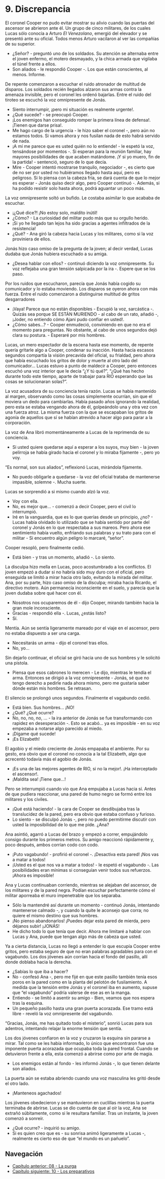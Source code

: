 # 9. Discrepancia

El coronel Cooper no pudo evitar mostrar su alivio cuando las puertas del ascensor se abrieron ante él. Un grupo de cinco militares, de los cuales Lucas sólo conocía a Arturo *El Venezolano*, emergió del elevador y se presentó ante su oficial. Todos menos Arturo vacilaron al ver las compañías de su superior.

- ¿Señor? - preguntó uno de los soldados. Su atención se alternaba entre el joven enfermo, el motero desmayado, y la chica armada que vigilaba el túnel frente a ellos. 
- Son aliados - le respondió Cooper -. Los que están conscientes, al menos. Informe.

De repente comenzaron a escuchar el ruido atronador de multitud de disparos. Los soldados recién llegados alzaron sus armas contra la amenaza invisible, pero el coronel les ordenó bajarlas. Entre el ruido del tiroteo se escuchó la voz omnipresente de Jonás.

- Siento interrumpir, ¡pero mi situación es realmente urgente!.
- ¿Qué sucede? - se preocupó Cooper. 
- ¡Los enemigos han conseguido romper la primera línea de defensa!. ¡Tienen que darse prisa!.
- Me hago cargo de la urgencia - le hizo saber el coronel -, pero aún no estamos todos. Si vamos ahora y nos fusilan nada de esto habrá servido de nada.
- ¡A mí me parece que es usted quién no lo entiende! - le espetó la voz, tensándose por momentos -. Si esperan para la reunión familiar, hay mayores posibilidades de que acaben matándome. ¡Y si yo muero, fin de la partida! - sentenció, seguro de lo que decía.
- Mire - Cooper intentó mostrarse tranquilo, negociador -, es cierto que de no ser por usted no hubiéramos llegado hasta aquí, pero es peligroso. Si lo piensa con la cabeza fría, se dará cuenta de que lo mejor es esperar - Jonás quiso decir algo, pero Cooper continuó -. Además, si ha podido resistir solo hasta ahora, podrá aguantar un poco más.

La voz omnipresente soltó un bufido. Le costaba asimilar lo que acababa de escuchar.

- ¡¿Qué dice?! ¡No estoy solo, maldito inútil!
- ¿Cómo? - La curiosidad del militar pudo más que su orgullo herido.
- ¡Si yo he llegado tan lejos ha sido gracias a agentes infiltrados de la resistencia! 
- ¿Qué? - Ana giró la cabeza hacia Lucas y los militares, como si la voz proviniera de ellos. 

Jonás hizo caso omiso de la pregunta de la joven; al decir verdad, Lucas dudaba que Jonás hubiera escuchado a su amiga.

- ¿Desea hablar con ellos? - continuó diciendo la voz omnipresente. Su voz reflejaba una gran tensión salpicada por la ira -. Espere que se los paso.

Por los ruidos que escucharon, parecía que Jonás había cogido su comunicador y lo estaba moviendo. Los disparos se oyeron ahora con más fuerza. Entre el ruido comenzaron a distinguirse multitud de gritos desgarradores 

- ¡Vaya! Parece que no están disponibles - Escupió la voz, sarcástica -. Quizás sea porque SE ESTÁN MURIENDO - al cabo de un rato, añadió -, ¡Joder, no entiendo cómo Ajani pudo confiar en usted!.
- ¿Cómo sabes...? - Cooper enmudeció, conviniendo en que no era el momento para preguntas. No obstante, al cabo de unos segundos dejó clara su postura. - Esperaré por mis hombres.

Lucas, un mero espectador de la escena hasta ese momento, de repente quería gritarle algo a Cooper, condenar su inacción. Hasta hacía escasos segundos compartía la visión precavida del oficial, su frialdad, pero ahora que había escuchado los gritos de dolor y muerte al otro lado del comunicador... Lucas estuvo a punto de maldecir a Cooper, pero entonces escuchó una voz interior que le decía “¿Y tú qué?”, “¿Qué has hecho durante todo este tiempo, aparte de trabajar para RIO esperando que las cosas se solucionaran solas?”. 

La voz acusadora de su conciencia tenía razón. Lucas se había mantenido al margen, observando como las cosas simplemente ocurrían, sin que el moviera un dedo para cambiarlas. Había pasado años ignorando la realidad, pero esta se estaba vengando ahora de él, golpeándolo una y otra vez con una fuerza atroz. La misma fuerza con la que se escapaban los gritos de agonía de aquellos que sí se habían atrevido a hacer algo para parar a la corporación.

La voz de Ana libró momentáneamente a Lucas de la reprimenda de su conciencia.

- Si usted quiere quedarse aquí a esperar a los suyos, muy bien - la joven pelirroja se había girado hacia el coronel y lo miraba fijamente -, pero yo voy.

“Es normal, son sus aliados”, reflexionó Lucas, mirándola fijamente.

- No puedo obligarle a quedarse - la voz del oficial trataba de mantenerse impasible, solemne -. Mucha suerte.

Lucas se sorprendió a si mismo cuando alzó la voz.

- Voy con ella.
- No, es mejor que... - comenzó a decir Cooper, pero el civil lo interrumpió.
- Iré en la vanguardia, que es lo que querías desde un principio, ¿no? - Lucas había olvidado lo utilizado que se había sentido por parte del coronel y Jonás en lo que respectaba a sus mareos. Pero ahora ese sentimiento había vuelto, enfriando sus palabras y su trato para con el militar - Si encuentro algún peligro lo marcaré, “señor”.

Cooper resopló, pero finalmente cedió.

- Está bien - y tras un momento, añadió -. Lo siento.

La disculpa hizo mella en Lucas, poco acostumbrado a los conflictos. El joven empezó a dudar si no habría sido muy duro con el oficial, pero enseguida se limitó a mirar hacia otro lado, evitando la mirada del militar. Ana, por su parte, hizo caso omiso de la disculpa; miraba hacia Ricardo, el directivo motero. Aún permanecía inconsciente en el suelo, y parecía que la joven dudaba sobre qué hacer con él.

- Nosotros nos ocuparemos de él - dijo Cooper, mirando también hacia la gran mole inconsciente.
- Gracias - respondió ella -. Lucas, ¿estás listo?
- Sí.

Mentía. Aún se sentía ligeramente mareado por el viaje en el ascensor, pero no estaba dispuesto a ser una carga.

- Necesitarás un arma - dijo el coronel tras ellos.
- No, yo...

Sin dejarlo continuar, el oficial se giró hacia uno de sus hombres y le solicitó una pistola.

- Piensa que esos cabrones lo merecen - Le dijo, mientras le tendía el arma. Entonces se dirigió a la voz omnipresente - Jonás, sé que no tengo derecho a pedirle nada ahora mismo, pero me gustaría saber dónde están mis hombres. Se retrasan.

El silencio se prolongó unos segundos. Finalmente el vagabundo cedió.

- Está bien. Sus hombres... ¡NO!
- ¿Qué? ¿Qué ocurre?
- No, no, no, no, ... - la ira anterior de Jonás se fue transformando con rapidez en desesperación -. Esto se acabó... ya es imposible - en su voz empezaba a notarse algo parecido al miedo.
- ¡Dígame qué sucede!
- ¡Es Elizabeth!

El agobio y el miedo creciente de Jonás empapaba el ambiente. Por su gesto, era obvio que el coronel no conocía a la tal Elizabeth, algo que acrecentó todavía más el agobio de Jonás.

- ¡Es una de las mejores agentes de RIO, si no la mejor!. ¡Ha interceptado el ascensor!.
- ¡Maldita sea! ¡Tiene que...!

Pero se interrumpió cuando vio que Ana empujaba a Lucas hacia sí. Antes de que pudiera reaccionar, una pared de humo negro se formó entre los militares y los civiles.

- ¡Qué está haciendo! - la cara de Cooper se desdibujaba tras la translucidez de la pared, pero era obvio que estaba confuso y furioso.
- Lo siento - se disculpó Jonás -, pero no puedo permitirme discutir con usted la imposibilidad de lo que me pide. ¿Ana?

Ana asintió, agarró a Lucas del brazo y empezó a correr, empujándolo consigo durante los primeros metros. Su amigo reaccionó rápidamente y, poco después, ambos corrían codo con codo.

- ¡Puto vagabundo! - profirió el coronel -. ¡Desactiva esta pared! ¡Nos vas a matar a todos!
- ¡Usted es el que nos va a matar a todos! - le espetó el vagabundo -. Las posibilidades eran mínimas si conseguían venir todos sus refuerzos. ¡Ahora es imposible!

Ana y Lucas continuaban corriendo, mientras se alejaban del ascensor, de los militares y de la pared negra. Podían escuchar perfectamente cómo el militar aporreaba el muro impenetrable que los separaba.

- Sólo la mantendré así durante un momento - continuó Jonás, intentando mantenerse calmado -, y cuando la quite le aconsejo que corra; no quiere el mismo destino que sus hombres.
- ¡No pienso abandonarlos! ¡Puedes dejar esta pared de mierda, pero déjanos subir! ¡JONÁS!
- He dicho todo lo que tenía que decir. Ahora me limitaré a hablar con Lucas y Ana, puede que tengan algo más de cabeza que usted.

Ya a cierta distancia, Lucas no llegó a entender lo que escupía Cooper entre gritos, pero estaba seguro de que no eran palabras agradables para con el vagabundo. Los dos jóvenes aún corrían hacia el fondo del pasillo, allí donde doblaba hacia la derecha.

- ¿Sabías lo que iba a hacer?
- No - confesó Ana -, pero me fijé en que este pasillo también tenía esos poros en la pared como en la planta del pelotón de fusilamiento. A medida que la tensión entre Jonás y el coronel iba en aumento, supuse que “el vagabundo” podría valerse de ese as en la manga.
- Entiendo - se limitó a asentir su amigo - Bien, veamos que nos espera tras la esquina.
- Un pequeño pasillo hasta una gran puerta acorazada. Ese tramo está libre - reveló la voz omnipresente del vagabundo.

“Gracias, Jonás, me has quitado todo el misterio”, sonrió Lucas para sus adentros, intentando relajar la enorme tensión que sentía.

Los dos jóvenes confiaron en la voz y cruzaron la esquina sin pararse a mirar. Tal como se les había informado, lo único que encontraron fue una imponente puerta acorazada que ocupaba toda la pared frontal. Cuando se detuvieron frente a ella, esta comenzó a abrirse como por arte de magia.

- Los enemigos están al fondo - les informó Jonás -, lo que tienen delante son aliados.

La puerta aún se estaba abriendo cuando una voz masculina les gritó desde el otro lado.

- ¡Manteneos agachados!

Los jóvenes obedecieron y se mantuvieron en cuclillas mientras la puerta terminaba de abrirse. Lucas se dio cuenta de que al oír la voz, Ana se extrañó súbitamente, como si le resultara familiar. Tras un instante, la joven comenzó a sonreír.

- ¿Qué ocurre? - inquirió su amigo.
- Si es quien creo que es - su sonrisa animó ligeramente a Lucas -, realmente es cierto eso de que “el mundo es un pañuelo”.


## Navegación

- [Capítulo anterior: 08 - La purga](c08_la-purga.md)
- [Capítulo siguiente: 10 - Los preparativos](c10_los-preparativos.md)
